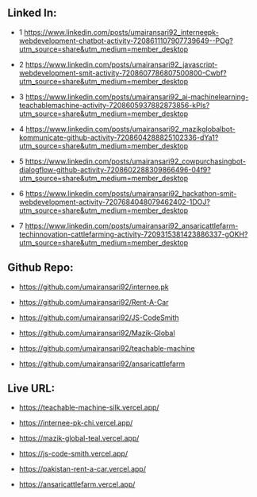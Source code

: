 ## Linked In:

-  1 https://www.linkedin.com/posts/umairansari92_interneepk-webdevelopment-chatbot-activity-7208611107907739649--POg?utm_source=share&utm_medium=member_desktop

-  2 https://www.linkedin.com/posts/umairansari92_javascript-webdevelopment-smit-activity-7208607786807500800-Cwbf?utm_source=share&utm_medium=member_desktop

-  3 https://www.linkedin.com/posts/umairansari92_ai-machinelearning-teachablemachine-activity-7208605937882873856-kPIs?utm_source=share&utm_medium=member_desktop

-  4 https://www.linkedin.com/posts/umairansari92_mazikglobalbot-kommunicate-github-activity-7208604288825102336-dYa1?utm_source=share&utm_medium=member_desktop

-  5 https://www.linkedin.com/posts/umairansari92_cowpurchasingbot-dialogflow-github-activity-7208602288309866496-04f9?utm_source=share&utm_medium=member_desktop

-  6 https://www.linkedin.com/posts/umairansari92_hackathon-smit-webdevelopment-activity-7207684048079462402-1DOJ?utm_source=share&utm_medium=member_desktop

-  7 https://www.linkedin.com/posts/umairansari92_ansaricattlefarm-techinnovation-cattlefarming-activity-7209315381423886337-gOKH?utm_source=share&utm_medium=member_desktop




## Github Repo:

- https://github.com/umairansari92/internee.pk

- https://github.com/umairansari92/Rent-A-Car

- https://github.com/umairansari92/JS-CodeSmith

- https://github.com/umairansari92/Mazik-Global

- https://github.com/umairansari92/teachable-machine

- https://github.com/umairansari92/ansaricattlefarm

## Live URL:

- https://teachable-machine-silk.vercel.app/

- https://internee-pk-chi.vercel.app/

- https://mazik-global-teal.vercel.app/

- https://js-code-smith.vercel.app/

- https://pakistan-rent-a-car.vercel.app/

- https://ansaricattlefarm.vercel.app/
